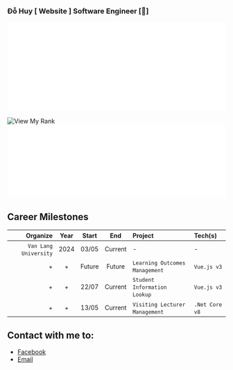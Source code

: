### Đỗ Huy [ Website ] Software Engineer [🐞]

<img src="svg/SolarSystem.svg">

![View My Rank](https://github-decoration.onrender.com/)
<img src="svg/VisualStudioCode.svg">

## Career Milestones
| Organize |Year|Start|End|Project|Tech(s)|
|---:|:---:|:---:|:---:|:---|:---|
|`Van Lang University`|2024 |03/05|Current|-|-|
|+|+| Future |Future|`Learning Outcomes Management`|`Vue.js v3`
|+|+|22/07| Current |`Student Information Lookup`| `Vue.js v3` |
|+|+|13/05| Current |`Visiting Lecturer Management` | `.Net Core v8`


## Contact with me to: 
- [Facebook](https://www.facebook.com/dohuyxyz/)
- [Email](dohuy200276@gmail.com)
